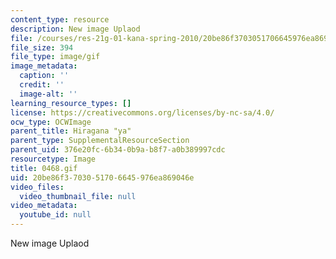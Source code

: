 ```yaml
---
content_type: resource
description: New image Uplaod
file: /courses/res-21g-01-kana-spring-2010/20be86f3703051706645976ea869046e_0468.gif
file_size: 394
file_type: image/gif
image_metadata:
  caption: ''
  credit: ''
  image-alt: ''
learning_resource_types: []
license: https://creativecommons.org/licenses/by-nc-sa/4.0/
ocw_type: OCWImage
parent_title: Hiragana "ya"
parent_type: SupplementalResourceSection
parent_uid: 376e20fc-6b34-0b9a-b8f7-a0b389997cdc
resourcetype: Image
title: 0468.gif
uid: 20be86f3-7030-5170-6645-976ea869046e
video_files:
  video_thumbnail_file: null
video_metadata:
  youtube_id: null
---
```

New image Uplaod